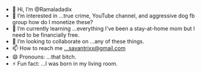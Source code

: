 - 👋 Hi, I’m @Ramaladadix
- 👀 I’m interested in ...true crime, YouTube channel, and aggressive dog fb group how do I monetize these?
- 🌱 I’m currently learning ...everything I've been a stay-at-home mom but I need to be financially free.
- 💞️ I’m looking to collaborate on ...any of these things.
- 📫 How to reach me ...savantrixx@gmail.com
- 😄 Pronouns: ...that bitch.
- ⚡ Fun fact: ...I was born in my living room.

<!---
Ramaladadix/Ramaladadix is a ✨ special ✨ repository because its `README.md` (this file) appears on your GitHub profile.
You can click the Preview link to take a look at your changes.
--->
